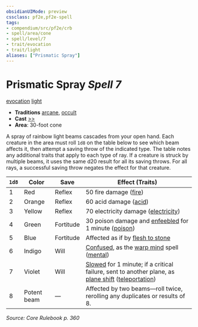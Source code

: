 ```yaml
---
obsidianUIMode: preview
cssclass: pf2e,pf2e-spell
tags:
- compendium/src/pf2e/crb
- spell/area/cone
- spell/level/7
- trait/evocation
- trait/light
aliases: ["Prismatic Spray"]
---
```

# Prismatic Spray *Spell 7*   
[evocation](evocation.md "Evocation School Trait")  [light](Reference/Rules/Traits/light.md "Light Effect Trait")  

- **Traditions** [arcane](arcane.md "Arcane Tradition Trait"), [occult](occult.md "Occult Tradition Trait")
- **Cast** [>>](chapter-9-playing-the-game.md#Actions "Two-Action") 
- **Area**: 30-foot cone

A spray of rainbow light beams cascades from your open hand. Each creature in the area must roll `1d8` on the table below to see which beam affects it, then attempt a saving throw of the indicated type. The table notes any additional traits that apply to each type of ray. If a creature is struck by multiple beams, it uses the same d20 result for all its saving throws. For all rays, a successful saving throw negates the effect for that creature.

| `1d8` | Color | Save | Effect (Traits) |
|-------|-------|------|-----------------|
| 1 | Red | Reflex | 50 fire damage ([fire](fire.md "Fire Energy & Element Trait")) |
| 2 | Orange | Reflex | 60 acid damage ([acid](acid.md "Acid Energy & Element Trait")) |
| 3 | Yellow | Reflex | 70 electricity damage ([electricity](electricity.md "Electricity Energy & Element Trait")) |
| 4 | Green | Fortitude | 30 poison damage and [enfeebled](conditions.md#Enfeebled) for 1 minute ([poison](Reference/Rules/Traits/poison.md "Poison Effect Trait")) |
| 5 | Blue | Fortitude | Affected as if by [flesh to stone](flesh-to-stone.md) |
| 6 | Indigo | Will | [Confused](conditions.md#Confused), as the [warp mind](warp-mind.md) spell ([mental](mental.md "Mental Effect Trait")) |
| 7 | Violet | Will | [Slowed](conditions.md#Slowed) for 1 minute; if a critical failure, sent to another plane, as [plane shift](plane-shift.md) ([teleportation](teleportation.md "Teleportation Effect Trait")) |
| 8 | Potent beam | — | Affected by two beams—roll twice, rerolling any duplicates or results of 8. |


*Source: Core Rulebook p. 360*